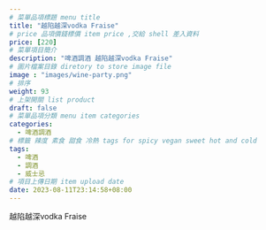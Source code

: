 ```yaml
---
# 菜單品項標題 menu title 
title: "越陷越深vodka Fraise"
# price 品項價錢標價 item price ,交給 shell 差入資料
price: [220] 
# 菜單項目簡介 
description: "啤酒調酒 越陷越深vodka Fraise"
# 圖片檔案目錄 diretory to store image file
image : "images/wine-party.png"
# 排序
weight: 93 
# 上架開關 list product 
draft: false
# 菜單品項分類 menu item categories 
categories:
  - 啤酒調酒 
# 標籤 辣度 素食 甜食 冷熱 tags for spicy vegan sweet hot and cold 
tags:
  - 啤酒
  - 調酒 
  - 威士忌
# 項目上傳日期 item upload date 
date: 2023-08-11T23:14:58+08:00
---
```


 越陷越深vodka Fraise
